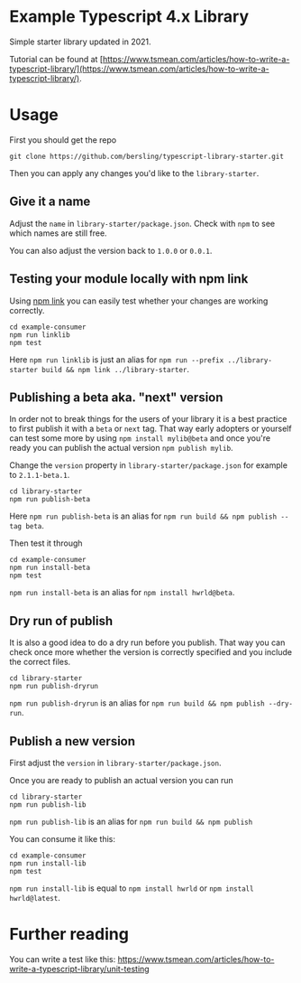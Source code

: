 # Example Typescript 4.x Library

Simple starter library updated in 2021.

Tutorial can be found at
[https://www.tsmean.com/articles/how-to-write-a-typescript-library/](https://www.tsmean.com/articles/how-to-write-a-typescript-library/).

# Usage


First you should get the repo
```
git clone https://github.com/bersling/typescript-library-starter.git
```

Then you can apply any changes you'd like to the `library-starter`.

## Give it a name

Adjust the `name` in `library-starter/package.json`. Check with `npm` to see which names are still free.

You can also adjust the version back to `1.0.0` or `0.0.1`.

## Testing your module locally with npm link

Using [npm link](https://www.tsmean.com/articles/how-to-write-a-typescript-library/local-consumer) you can easily test whether your changes are working correctly.

```
cd example-consumer
npm run linklib
npm test
```

Here `npm run linklib` is just an alias for `npm run --prefix ../library-starter build && npm link ../library-starter`.

## Publishing a beta aka. "next" version

In order not to break things for the users of your library it is a best practice to first publish it with a `beta` or `next` tag. That way early adopters or yourself can test some more by using `npm install mylib@beta` and once you're ready you can publish the actual version `npm publish mylib`.

Change the `version` property in `library-starter/package.json` for example to `2.1.1-beta.1`.

```
cd library-starter
npm run publish-beta
```

Here `npm run publish-beta` is an alias for `npm run build && npm publish --tag beta`.

Then test it through

```
cd example-consumer
npm run install-beta
npm test
```

`npm run install-beta` is an alias for `npm install hwrld@beta`.

## Dry run of publish

It is also a good idea to do a dry run before you publish. That way you can check once more whether the version is correctly specified and you include the correct files.

```
cd library-starter
npm run publish-dryrun
```

`npm run publish-dryrun` is an alias for `npm run build && npm publish --dry-run`.

## Publish a new version

First adjust the `version` in `library-starter/package.json`.

Once you are ready to publish an actual version you can run

```
cd library-starter
npm run publish-lib
```

`npm run publish-lib` is an alias for `npm run build && npm publish`

You can consume it like this:
```
cd example-consumer
npm run install-lib
npm test
```

`npm run install-lib` is equal to `npm install hwrld` or `npm install hwrld@latest`.

# Further reading

You can write a test like this:
https://www.tsmean.com/articles/how-to-write-a-typescript-library/unit-testing
